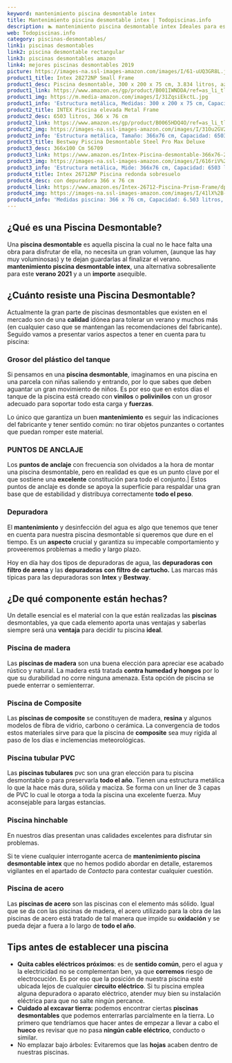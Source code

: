 ```yaml
---
keyword: mantenimiento piscina desmontable intex
title: Mantenimiento piscina desmontable intex | Todopiscinas.info
description: 🏊 mantenimiento piscina desmontable intex Ideales para este verano 2021. Aquí puedes comprar mantenimiento piscina desmontable intex y comparar con otras similares. No dejes escapar mantenimiento piscina desmontable intex a un precio realmente tentador.
web: Todopiscinas.info
category: piscinas-desmontables/
link1: piscinas desmontables
link2: piscina desmontable rectangular
link3: piscinas desmontables amazon
link4: mejores piscinas desmontables 2019
picture: https://images-na.ssl-images-amazon.com/images/I/61-uUQ3GR8L.jpg
product1_title: Intex 28272NP Small Frame
product1_desc: Piscina desmontable, 300 x 200 x 75 cm, 3.834 litros, azul
product1_link: https://www.amazon.es/gp/product/B001IWNDDA/ref=as_li_tl?ie=UTF8&camp=3638&creative=24630&creativeASIN=B001IWNDDA&linkCode=as2&tag=todopiscinas0e-21&linkId=25b9d647487c889cb6ef56ed63f50ca1
product1_img: https://m.media-amazon.com/images/I/31ZqsiEkctL.jpg
product1_info: 'Estructura metálica, Medidas: 300 x 200 x 75 cm, Capacidad: 3.834 litros, Para 6 personas (+ 6 años), Fácil montaje, Forma rectangular'
product2_title: INTEX Piscina elevada Metal Frame
product2_desc: 6503 litros, 366 x 76 cm
product2_link: https://www.amazon.es/gp/product/B0065HDQ4O/ref=as_li_tl?ie=UTF8&camp=3638&creative=24630&creativeASIN=B0065HDQ4O&linkCode=as2&tag=todopiscinas0e-21&linkId=ed2430e3ba564d3527ee103df33ed7b3
product2_img: https://images-na.ssl-images-amazon.com/images/I/31Ou2GV2SAL.jpg
product2_info: 'Estructura metálica, Tamaño: 366x76 cm, Capacidad: 6503 litros, Forma circular, De 4 a 7 personas (+6 años)'
product3_title: Bestway Piscina Desmontable Steel Pro Max Deluxe
product3_desc: 366x100 Cm 56709
product3_link: https://www.amazon.es/Intex-Piscina-desmontable-366x76-28210NP/dp/B0065HDQ4O?__mk_es_ES=%C3%85M%C3%85%C5%BD%C3%95%C3%91&crid=25UQGV9HG2INI&dchild=1&keywords=piscinas+desmontables&qid=1615854176&sprefix=piscinas+dem%2Caps%2C201&sr=8-5&linkCode=ll1&tag=todopiscinas0e-21&linkId=34f200977c6cbaab1f3f4d9ac0e64755&language=es_ES&ref_=as_li_ss_tl
product3_img: https://images-na.ssl-images-amazon.com/images/I/616riV%2BiY3L.jpg
product3_info: 'Estructura metálica, Mide: 366x76 cm, Capacidad: 6503 litros, De 4 a 7 personas mayores de 6 años, Forma circular, Tecnología Super-Tough'
product4_title: Intex 26712NP Piscina redonda sobresuelo
product4_desc: con depuradora 366 x 76 cm
product4_link: https://www.amazon.es/Intex-26712-Piscina-Prism-Frame/dp/B07FB823GL?__mk_es_ES=%C3%85M%C3%85%C5%BD%C3%95%C3%91&dchild=1&keywords=piscinas+desmontables+con+depuradora&qid=1615936418&sr=8-5&linkCode=ll1&tag=todopiscinas0e-21&linkId=d98699de7830cd471766fa1daa36de34&language=es_ES&ref_=as_li_ss_tl
product4_img: https://images-na.ssl-images-amazon.com/images/I/41lX%2B-YpibL.jpg
product4_info: 'Medidas piscina: 366 x 76 cm, Capacidad: 6.503 litros, Incluye depuradora de cartucha A, Lona resistente triple capa'
---
```



<brand-panel :title=product1_title :desc=product1_desc :img=product1_img :link=product1_link></brand-panel>
## ¿Qué es una Piscina Desmontable?

Una **piscina desmontable** es aquella piscina la cual no le hace falta una obra para disfrutar de ella, no necesita un gran volumen, (aunque las hay muy voluminosas) y te dejan guardarlas al finalizar el verano.  **mantenimiento piscina desmontable intex**, una alternativa sobresaliente para este **verano 2021** y a un **importe** asequible.


## ¿Cuánto resiste una Piscina Desmontable?

Actualmente la gran parte de piscinas desmontables que existen en el mercado son de una **calidad** idónea para tolerar un verano y muchos más (en cualquier caso que se mantengan las recomendaciones del fabricante). Seguido vamos a presentar varios aspectos a tener en cuenta para tu piscina:


### Grosor del plástico del tanque

Si pensamos en una **piscina desmontable**, imaginamos en una piscina en una parcela con niñas saliendo y entrando, por lo que sabes que deben aguantar un gran movimiento de niños. Es por eso que en estos días el tanque de la piscina está creado con **vinilos** o **polivinilos** con un grosor adecuado para soportar todo esta carga y **fuerzas**.

Lo único que garantiza un	 buen **mantenimiento** es seguir las indicaciones del fabricante y tener sentido común: no tirar objetos punzantes o cortantes que puedan romper este material.


### PUNTOS DE ANCLAJE

Los **puntos de anclaje** con frecuencia son olvidados a la hora de montar una piscina desmontable, pero en realidad es que es un punto clave por el que sostiene una **excelente** constitución para todo el conjunto.| Estos puntos de anclaje es donde se apoya la superficie para respaldar una gran base que de estabilidad y distribuya correctamente **todo el peso**.


### Depuradora

El **mantenimiento** y desinfección del agua es algo que tenemos que tener en cuenta para nuestra piscina desmontable si queremos que dure en el tiempo. Es un **aspecto** crucial y garantiza su impecable comportamiento y proveeremos problemas a medio y largo plazo.

Hoy en día hay dos tipos de depuradoras de agua, las **depuradoras con filtro de arena** y  las **depuradoras** **con filtro de cartucho.** Las marcas más típicas para las depuradoras son **Intex** y **Bestway**.

<stats-list :link1=link1 :link2=link2 :link3=link3 :link4=link4 :category=category></stats-list>


## ¿De qué componente están hechas?

Un detalle esencial es el material con la que están realizadas las **piscinas** desmontables, ya que cada elemento aporta unas ventajas y saberlas siempre será una **ventaja** para decidir tu piscina **ideal**.


### Piscina de madera

Las **piscinas de madera** son una buena elección para apreciar ese acabado rústico y natural. La madera está tratada **contra humedad y hongos** por lo que su durabilidad no corre ninguna amenaza. Esta opción de piscina se puede enterrar o semienterrar.


### Piscina de Composite

Las **piscinas de composite** se constituyen de madera, **resina** y algunos modelos de fibra de vidrio, carbono o cerámica. La convergencia de todos estos materiales sirve para que la piscina de **composite** sea muy rígida al paso de los días e inclemencias meteorológicas.


### Piscina tubular PVC

Las **piscinas tubulares** pvc son una gran elección para tu piscina desmontable o para preservarla **todo el año**. Tienen una estructura metálica lo que la hace más dura, sólida y maciza. Se forma con un liner de 3 capas de PVC lo cual le otorga a toda la piscina una excelente fuerza. Muy aconsejable para largas estancias.


### Piscina hinchable

 En nuestros días presentan unas calidades excelentes para disfrutar sin problemas.

Si te viene cualquier interrogante acerca de **mantenimiento piscina desmontable intex** que no hemos podido abordar en detalle, estaremos vigilantes en el apartado de _Contacto_ para contestar cualquier cuestión.


### Piscina de acero

Las **piscinas de acero** son las piscinas con el elemento más sólido. Igual que se da con las piscinas de madera, el acero utilizado para la obra de las piscinas de acero está tratado de tal manera que impide su **oxidación** y se pueda dejar a fuera a lo largo de **todo el año**.


## Tips antes de establecer una piscina



*   **Quita cables eléctricos próximos**: es de **sentido común**, pero el agua y la electricidad no se complementan ben, ya que **corremos** riesgo de electrocución. Es por eso que la posición de nuestra piscina esté ubicada lejos de cualquier **circuito eléctrico**. Si tu piscina emplea alguna depuradora o aparato eléctrico, atender muy bien su instalación eléctrica para que no salte ningún percance.
*   **Cuidado al excavar tierra:** podemos encontrar ciertas **piscinas desmontables** que podemos enterrarlas parcialmente en la tierra. Lo primero  que tendríamos que hacer antes de empezar a llevar a cabo el **hueco** es revisar que no pasa **ningún cable eléctrico**, conducto o similar.
*   No emplazar bajo árboles: Evitaremos que las **hojas** acaben dentro de nuestras piscinas.

<external-banner></external-banner>
